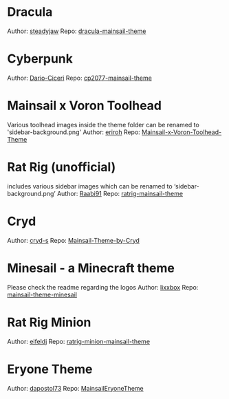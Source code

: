 
# Dracula

Author: [steadyjaw](https://www.github.com/steadyjaw/) Repo: [dracula-mainsail-theme](https://www.github.com/steadyjaw/dracula-mainsail-theme/) 
# Cyberpunk

Author: [Dario-Ciceri](https://www.github.com/Dario-Ciceri/) Repo: [cp2077-mainsail-theme](https://www.github.com/Dario-Ciceri/cp2077-mainsail-theme/) 
# Mainsail x Voron Toolhead
Various toolhead images inside the theme folder can be renamed to &#39;sidebar-background.png&#39;
Author: [eriroh](https://www.github.com/eriroh/) Repo: [Mainsail-x-Voron-Toolhead-Theme](https://www.github.com/eriroh/Mainsail-x-Voron-Toolhead-Theme/) 
# Rat Rig (unofficial)
includes various sidebar images which can be renamed to ‘sidebar-background.png’
Author: [Raabi91](https://www.github.com/Raabi91/) Repo: [ratrig-mainsail-theme](https://www.github.com/Raabi91/ratrig-mainsail-theme/) 
# Cryd

Author: [cryd-s](https://www.github.com/cryd-s/) Repo: [Mainsail-Theme-by-Cryd](https://www.github.com/cryd-s/Mainsail-Theme-by-Cryd/) 
# Minesail - a Minecraft theme
Please check the readme regarding the logos
Author: [lixxbox](https://www.github.com/lixxbox/) Repo: [mainsail-theme-minesail](https://www.github.com/lixxbox/mainsail-theme-minesail/) 
# Rat Rig Minion

Author: [eifeldj](https://www.github.com/eifeldj/) Repo: [ratrig-minion-mainsail-theme](https://www.github.com/eifeldj/ratrig-minion-mainsail-theme/) 
# Eryone Theme

Author: [dapostol73](https://www.github.com/dapostol73/) Repo: [MainsailEryoneTheme](https://www.github.com/dapostol73/MainsailEryoneTheme/) 